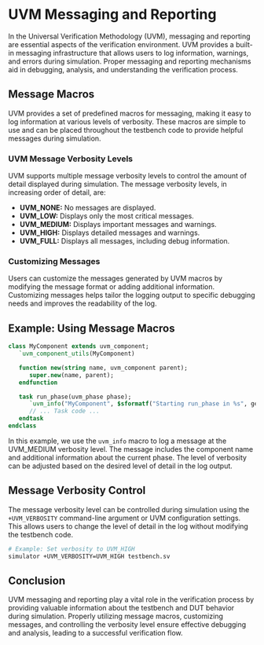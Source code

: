 # UVM Messaging and Reporting

In the Universal Verification Methodology (UVM), messaging and reporting are essential aspects of the verification environment. UVM provides a built-in messaging infrastructure that allows users to log information, warnings, and errors during simulation. Proper messaging and reporting mechanisms aid in debugging, analysis, and understanding the verification process.

## Message Macros

UVM provides a set of predefined macros for messaging, making it easy to log information at various levels of verbosity. These macros are simple to use and can be placed throughout the testbench code to provide helpful messages during simulation.

### UVM Message Verbosity Levels

UVM supports multiple message verbosity levels to control the amount of detail displayed during simulation. The message verbosity levels, in increasing order of detail, are:

- **UVM_NONE:** No messages are displayed.
- **UVM_LOW:** Displays only the most critical messages.
- **UVM_MEDIUM:** Displays important messages and warnings.
- **UVM_HIGH:** Displays detailed messages and warnings.
- **UVM_FULL:** Displays all messages, including debug information.

### Customizing Messages

Users can customize the messages generated by UVM macros by modifying the message format or adding additional information. Customizing messages helps tailor the logging output to specific debugging needs and improves the readability of the log.

## Example: Using Message Macros

```systemverilog
class MyComponent extends uvm_component;
   `uvm_component_utils(MyComponent)

   function new(string name, uvm_component parent);
      super.new(name, parent);
   endfunction

   task run_phase(uvm_phase phase);
      `uvm_info("MyComponent", $sformatf("Starting run_phase in %s", get_full_name()), UVM_MEDIUM)
      // ... Task code ...
   endtask
endclass
```

In this example, we use the `uvm_info` macro to log a message at the UVM_MEDIUM verbosity level. The message includes the component name and additional information about the current phase. The level of verbosity can be adjusted based on the desired level of detail in the log output.

## Message Verbosity Control

The message verbosity level can be controlled during simulation using the `+UVM_VERBOSITY` command-line argument or UVM configuration settings. This allows users to change the level of detail in the log without modifying the testbench code.

```bash
# Example: Set verbosity to UVM_HIGH
simulator +UVM_VERBOSITY=UVM_HIGH testbench.sv
```

## Conclusion

UVM messaging and reporting play a vital role in the verification process by providing valuable information about the testbench and DUT behavior during simulation. Properly utilizing message macros, customizing messages, and controlling the verbosity level ensure effective debugging and analysis, leading to a successful verification flow.